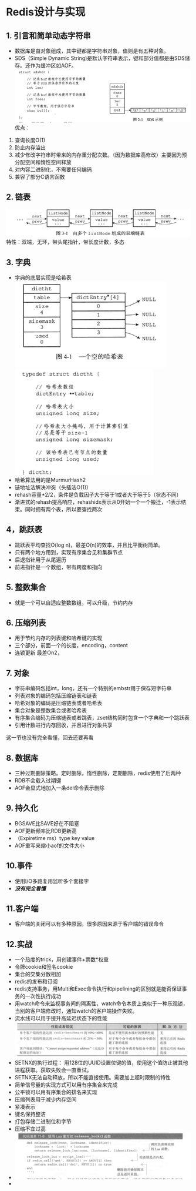 # Redis设计与实现
## 1. 引言和简单动态字符串
- 数据库是由对象组成，其中键都是字符串对象，值则是有五种对象。   
- SDS（Simple Dynamic String)是默认字符串表示，键和部分值都是由SDS储存。还作为缓冲区如AOF。
![](.Redis_design_images/fca1fbad.png)
优点：
1. 查询长度O(1)
2. 防止内存溢出
3. 减少修改字符串时带来的内存重分配次数。（因为数据库高修改）主要因为预分配空间和惰性空间释放
4. 对内容二进制化，不需要任何编码
5. 兼容了部分C语言函数

## 2. 链表
![](.Redis_design_images/7ca0fb7f.png)
特性：双端，无环，带头尾指针，带长度计数，多态

## 3. 字典
- 字典的底层实现是哈希表
![](.Redis_design_images/da26bf28.png)
![](.Redis_design_images/472936db.png)
- 哈希算法用的是MurmurHash2
- 链地址法解决冲突（头插法O(1))
- rehash容量*2/2，条件是负载因子大于等于1或者大于等于5（状态不同）
- 渐进式的rehash提高响应，rehashidx表示从0开始一个一个搬迁，-1表示结束。同时拥有两个表，所以要查找两次

## 4，跳跃表
- 跳跃表平均查找O(log n)，最差O(n)的效率，并且比平衡树简单。
- 只有两个地方用到，实现有序集合见和集群节点
- 后退指针用于从尾遍历
- 前进指针是一个数组，带有跨度和指向

## 5. 整数集合
- 就是一个可以自适应整数数组，可以升级，节约内存

## 6. 压缩列表
- 用于节约内存的列表键和哈希键的实现
- 三个部分，前面一个的长度，encoding，content
- 连锁更新 最差On2，

## 7. 对象
- 字符串编码包括int，long，还有一个特别的embstr用于保存短字符串
- 列表对象的编码包括压缩链表和链表
- 哈希对象的编码是压缩链表或者哈希表
- 集合对象是整数集合或者哈希表
- 有序集合编码为压缩链表或者跳表，zset结构同时包含一个字典和一个跳跃表
- 引用计数进行内存回收，并且进行对象共享

这一节也没有完全看懂，回去还要再看

## 8. 数据库
- 三种过期删除策略。定时删除，惰性删除，定期删除，redis使用了后两种
- RDB不会载入过期键
- AOF会显式地加入一条del命令表示删除

## 9. 持久化
- BGSAVE比SAVE好在不阻塞
- AOF更新频率比RDB更新高
- （Expiretime ms）type key value
- AOF重写来缩小aof的文件大小

## 10.事件
- 使用I/O多路复用监听多个套接字
- ***没有完全看懂***

## 11.客户端
- 客户端的关闭可以有多种原因，很多原因来源于客户端的错误命令

## 12.实战
- 一个热度的trick，用创建事件+票数*权重
- 令牌cookie和签名cookie
- 集合的交集分数相加
- redis的发布和订阅
- redis支持事务，用Multi和Exec命令执行和pipelining的区别就是能否保证事务的一次性执行成功
- 用watch命令来监视事务间的隔离性，watch命令本质上类似于一种乐观锁，当别的客户端修改时，通知watch的客户端操作失败。
- 流水线可以用于提升高延迟状态下的性能
![](.Redis_design_images/c0432e9f.png)
- SETNX的执行过程： 用128位的UUID设置位键的值，使用这个值防止被其他进程获取。获取失败会一直重试。 
- SETNX无法自动释放，所以不能直接使用。需要加上超时限制的特性
- 简单信号量的实现方式可以用有序集合来完成
- 公平锁可以用有序集合的排名来实现
- 压缩列表用于减少内存空间
- 紧凑表示
- 键名保持整洁
- 打包存储二进制位和字节
- 压缩不宜过高
- ![](.Redis_design_images/e4a46599.png)
- 